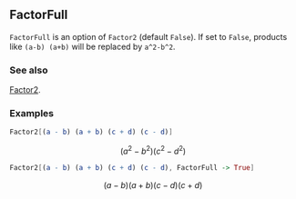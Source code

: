 ## FactorFull

`FactorFull` is an option of `Factor2` (default `False`). If set to `False`, products like `(a-b) (a+b)` will be replaced by `a^2-b^2`.

### See also

[Factor2](Factor2).

### Examples

```mathematica
Factor2[(a - b) (a + b) (c + d) (c - d)]
```

$$\left(a^2-b^2\right) \left(c^2-d^2\right)$$

```mathematica
Factor2[(a - b) (a + b) (c + d) (c - d), FactorFull -> True]
```

$$(a-b) (a+b) (c-d) (c+d)$$